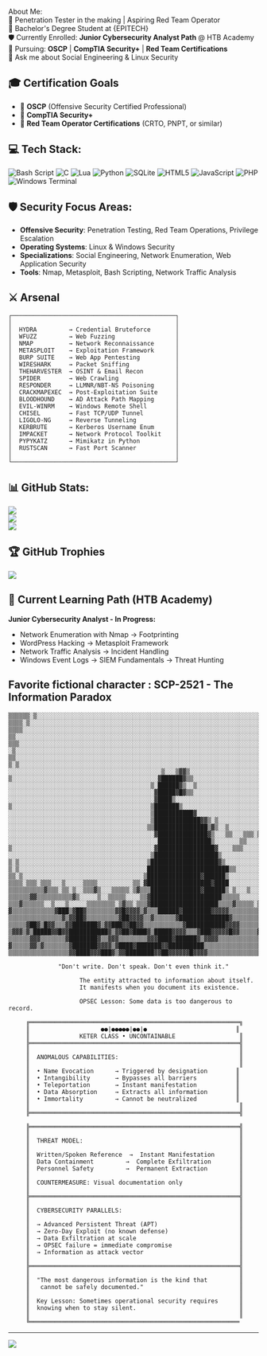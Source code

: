 About Me:<br>
🔭 Penetration Tester in the making | Aspiring Red Team Operator<br>
🌱 Bachelor's Degree Student at {EPITECH}<br>
🛡️ Currently Enrolled: **Junior Cybersecurity Analyst Path** @ HTB Academy<br>
📜 Pursuing: **OSCP** | **CompTIA Security+** | **Red Team Certifications**<br>
💬 Ask me about Social Engineering & Linux Security<br>

## 🎓 Certification Goals
- 🎯 **OSCP** (Offensive Security Certified Professional)
- 🎯 **CompTIA Security+**
- 🎯 **Red Team Operator Certifications** (CRTO, PNPT, or similar)

## 💻 Tech Stack:
![Bash Script](https://img.shields.io/badge/bash_script-%23121011.svg?style=for-the-badge&logo=gnu-bash&logoColor=white) ![C](https://img.shields.io/badge/c-%2300599C.svg?style=for-the-badge&logo=c&logoColor=white) ![Lua](https://img.shields.io/badge/lua-%232C2D72.svg?style=for-the-badge&logo=lua&logoColor=white) ![Python](https://img.shields.io/badge/python-3670A0?style=for-the-badge&logo=python&logoColor=ffdd54) ![SQLite](https://img.shields.io/badge/sqlite-%2307405e.svg?style=for-the-badge&logo=sqlite&logoColor=white) ![HTML5](https://img.shields.io/badge/html5-%23E34F26.svg?style=for-the-badge&logo=html5&logoColor=white) ![JavaScript](https://img.shields.io/badge/javascript-%23323330.svg?style=for-the-badge&logo=javascript&logoColor=%23F7DF1E) ![PHP](https://img.shields.io/badge/php-%23777BB4.svg?style=for-the-badge&logo=php&logoColor=white) ![Windows Terminal](https://img.shields.io/badge/Windows%20Terminal-%234D4D4D.svg?style=for-the-badge&logo=windows-terminal&logoColor=white)

## 🛡️ Security Focus Areas:
- **Offensive Security**: Penetration Testing, Red Team Operations, Privilege Escalation
- **Operating Systems**: Linux & Windows Security
- **Specializations**: Social Engineering, Network Enumeration, Web Application Security
- **Tools**: Nmap, Metasploit, Bash Scripting, Network Traffic Analysis

## ⚔️ Arsenal
```
┌──────────────────────────────────────────────┐
│                                              │
│  HYDRA         → Credential Bruteforce       │
│  WFUZZ         → Web Fuzzing                 │
│  NMAP          → Network Reconnaissance      │
│  METASPLOIT    → Exploitation Framework      │
│  BURP SUITE    → Web App Pentesting          │
│  WIRESHARK     → Packet Sniffing             │
│  THEHARVESTER  → OSINT & Email Recon         │
│  SPIDER        → Web Crawling                │
│  RESPONDER     → LLMNR/NBT-NS Poisoning      │
│  CRACKMAPEXEC  → Post-Exploitation Suite     │
│  BLOODHOUND    → AD Attack Path Mapping      │
│  EVIL-WINRM    → Windows Remote Shell        │
│  CHISEL        → Fast TCP/UDP Tunnel         │
│  LIGOLO-NG     → Reverse Tunneling           │
│  KERBRUTE      → Kerberos Username Enum      │
│  IMPACKET      → Network Protocol Toolkit    │
│  PYPYKATZ      → Mimikatz in Python          │
│  RUSTSCAN      → Fast Port Scanner           │
│                                              │
└──────────────────────────────────────────────┘
```

## 📊 GitHub Stats:
![](https://github-readme-stats.vercel.app/api?username=keuchnotkush&theme=tokyonight&hide_border=false&include_all_commits=true&count_private=true)<br/>
![](https://nirzak-streak-stats.vercel.app/?user=keuchnotkush&theme=tokyonight&hide_border=false)<br/>
![](https://github-readme-stats.vercel.app/api/top-langs/?username=keuchnotkush&theme=tokyonight&hide_border=false&include_all_commits=true&count_private=true&layout=compact)

## 🏆 GitHub Trophies
![](https://github-profile-trophy.vercel.app/?username=keuchnotkush&theme=shadow_red&no-frame=false&no-bg=false&margin-w=4)

## 🎯 Current Learning Path (HTB Academy)
**Junior Cybersecurity Analyst - In Progress:**
- Network Enumeration with Nmap → Footprinting
- WordPress Hacking → Metasploit Framework
- Network Traffic Analysis → Incident Handling
- Windows Event Logs → SIEM Fundamentals → Threat Hunting

## Favorite fictional character : SCP-2521 - The Information Paradox
```
▒▒▒▒▒▒░▒░░░░░░░░░░░░░░░░░░░░░░░░░░░░░░░░░░░░░░░░░░░░░░░░░░░░░░░░░░░░░░░░░░░░░░░░░░░░░░░░░░░▒▒▒▒▒▒
▒▒▒▒░▒░░░░░░░░░░░░░░░░░░░░░░░░░░░░░░░░░░░░░░░░░░░░░░░░░░░░░░░░░░░░░░░░░░░░░░░░░░░░░░░░░░░░░░░░▒▒▒
▒▒▒▒░░░░░░░░░░░░░░░░░░░░░░░░░░░░░░░░░░░░░░░░░░░░░░░░░░░░░░░░░░░░░░░░░░░░░░░░░░░░░░░░░░░░░░░░▒░▒▒▒
▒▒░░░░░░░░░░░░░░░░░░░░░░░░░░░░░░░░░░░░░░░░░░░░░░░░░░░░░░░░░░░░░░░░░░░░░░░░░░░░░░░░░░░░░░░░░░░▒▒▒▒
▒▒▒░░░░░░░░░░░░░░░░░░░░░░░░░░░░░░░░░░░░░░░░░░░░░░░░░░░░░░░░░░░░░░░░░░░░░░░░░░░░░░░░░░░░░░░░░░▒░▒▒
░▒░░░░░░░░░░░░░░░░░░░░░░░░░░░░░░░░░░░░░░░░░░░░░░░░░░░░░░░░░░░░░░░░░░░░░░░░░░░░░░░░░░░░░░░░░░░░▒▒▒
▒▒░░░░░░░░░░░░░░░░░░░░░░░░░░░░░░░░░░░░░░░░░░░░░░░░░░░░░░░░░░░░░░░░░░░░░░░░░░░░░░░░░░░░░░░░░░░░░▒▒
▒░▒░░░░░░░░░░░░░░░░░░░░░░░░░░░░░░░░░░░░░░░░░░░░░░░░░░░░░░░░░░░░░░░░░░░░░░░░░░░░░░░░░░░░░░░░░░░░░▒
░░░░░░░░░░░░░░░░░░░░░░░░░░░░░░░░░░░░░░░░░░░▒░░░▒▓▓▒░░░░░░░░░░░░░░░░░░░░░░░░░░░░░░░░░░░░░░░░░░░░▒░
▒░░░░░░░░░░░░░░░░░░░░░░░░░░░░░░░░░░░░░░░░░▓██████▓▒▒░░░░░░░░░░░░░░░░░░░░░░░░░░░░░░░░░░░░░░░░░░░░▒
░░░░░░░░░░░░░░░░░░░░░░░░░░░░░░░░░░░░░░░░▒░██████▓▒░░▒░░░░░░░░░░░░░░░░░░░░░░░░░░░░░░░░░░░░░░░░░░░▒
░░░░░░░░░░░░░░░░░░░░░░░░░░░░░░░░░░░░░░░░░▓█████▓█▓▒▒░░░░░░░░░░░░░░░░░░░░░░░░░░░░░░░░░░░░░░░░░░░░▒
░░░░░░░░░░░░░░░░░░░░░░░░░░░░░░░░░░░░░░░░░▓████▒░░░░░░░░░░░░░░░░░░░░░░░░░░░░░░░░░░░░░░░░░░░░░░░░░░
▒░░░░░░░░░░░░░░░░░░░░░░░░░░░░░░░░░░░░░░░▒███████▒░░░░░░░░░░░░░░░░░░░░░░░░░░░░░░░░░░░░░░░░░░░░░░░▒
░░░░░░░░░░░░░░░░░░░░░░░░░░░░░░░░░░░░░░░░▒███████████▓░░░░░░░░░░░░░░░░░░░░░░░░░░░░░░░░░░░░░░░░░░░░
░░░░░░░░░░░░░░░░░░░░░░░░░░░░░░░░░░░░░░░░▒█████████████▓▓▒░▒░░░░░░░░░░░░░░░░░░░░░░░░░░░░░░░░░░░░░▒
░░░░░░░░░░░░░░░░░░░░░░░░░░░░░░░░░░░░░░░▒▒███████████████▒▓▒░░▒░░░░░░░░░░░░░░░░░░░░░░░░░░░░░░░░░░▒
░░░░░░░░░░░░░░░░░░░░░░░░░░░░░░░░░░░░░░░░░▓██████████████▓▒░░░▒▒░░░▒▒▒░▒░░░░░░░░░░░░░░░░░░░░░░░░░░
░░░░░░░░░░░░░░░░░░░░░░░░░░░░░░░░░░░░░░░░░░███████████████▒░░░░░░░▒▒░░░░░░▒░░░░░░░░░░░░░░░░░░░░░▒░
▒░░░░░░░░░░░░░░░░░░░░░░░░░░░░░░░░░░░░░░░░▓████████████████▓░░░░▒▒▒░░░░░░░▒░░░░░░░░░░░░░░░░░░░░░░▒
░░░░░░░░░░░░░░░░░░░░░░░░░░░░░░░░░░░░░░░░▒██████████████████▒░░░░░░░░░░░░▒░░░░░░░░░░░░░░░░░░░░░░▒░
▒░▒░░░░░░░░░░░░░░░░░░░░░░░░░░░░░░░░░░░░▒███████████████████▓▒░░░░░░░░░░░▒░░░░░░░░░░░░░░░░░░░░░░░▒
▒░▒░░░░░░░░░░░░░░░░░░░░░░░░░░░░░░░░░░░░███████████████████████▒▒░░░░░░░░░▒░░░░░░░░░░░░░░░░░░░▒░▒▒
▒▒░▒░░░░░░░░░░░░░░░░░░░░░░░░░░░░░░░░░░▒███████████████▓██████▒░░░░░░░░░░░░░░░░░░░░░░░░░░░░░░░▒▒▒▒
▒▒▒▒░▒▒▒░▒▒▒░░░▒░░░░░▒▒▒▒░░░░░░░░░░▒▒░▓██████████████████▓████░░░░░░░░░░░░░░░░░░░░░░░░░░░░░▒░▒░▒▒
▒▒▒▒▒▒▒▒▒▒▓▒▒▒░▒▒░▒░░▒▒▒▓▒░░░▒▒▒▒▒░▒▓▒▒▒██████████████▓██████▒░▒░░░▒░░░░░░░░░░░░░░░░░░░░░░▒░▒▒▒▒▒
▒▒▒▒▒▒▓▓▒▒▒▒▒▒▒▒▒▒▓▒░░░░░▒░░▒▒▒▒▒░░░░▒▒▓████████████████████▒▒▒▒▒░░░░░░░░░░░░░░░░░░░░░░░▒░▒▒▒▒▒▒▒
▒▒▒▓▒▒▒▒▒▒░░▒░░░▒░░░░░▒▒▒▒▒▒▒▒░▒▓▒▒░▒▒▒▓███████████████████▒▒▒▒▓▒▒▒▒▒░▒▒▒▒▒▒▒▒▓▒░░░░░░░▒░▒▒▒▒▒▒▒▒
▓▒▒▒▒▒▒▒▒▒▒▒▒▓███▒▓██▓▒▒▒▒▒▒▒▒▓▓█▓▓▓▓▒▓▒▒▒██████▓████████▓▓▓▓▓▒▒▒▒▒▒▒▒▒▒▒▒▒▒▒▒▒▒▒▒▒░▒░▒░▒▒▒▒▒▒▒▒▒
▒▒▒▒▒▒▒▒▒▒▒▒▒▒▒▓▒▓▓██▓▒▒▒▒▒▒▒▒▒▓██▓▓▓▓▒▒▓▒▒▒▒▒▒▓██████████████▓▒▒▒▒▒▒▒▒▒▒▒▒▒▒▒▒▒▒▒▒▒▒▒▒▒▒▒▒▒▒▒▒▒▒
▒▒▒▒▒▓██▓▒█▓▓▒▒▒▓▓███████▓▒▓▓███▓▓██▓▓▒▒▒▒▒▒▒▒▒▒▒▓███████████▓▓▓▓▒▒▒▒▒▒▒▒▒▒▒▒▒▓▒▒▒▓▓▓██▓▒▒▒▒▒▒▒▒▒
▒▓▓▓▒▓▒█████▓▓█▓▓███████████▓▒▓▓██▓████▓▒█████▓▓▓▓▒▒▒▓███▓▓▓▓▓█▓▓▒▒▒▒▒▓▓▒▒▒▓▓▒▒▒▒▒▒▒▓▓▒▒▒▒▒▒▒▒▒▒▒
▒▒▒▒▒▒▓▓▓▒▒▒▒▒▒▒▓████████▓▒▒▓▓▓▒▒▒▒▒▒▒▒▓▓▓████▓██████▓▒▓▓▓▓▒▒▒▒▒▒▒▒▒▒▒▒▒▒▒▒▓█████▓▒▒▒▓▓▒▒▓▓▓▒▒▒▒▒
▓▒▒▒▒▒▓▓▒▓▒▒▒▒▒▒▒▓███████▓▓▓▓▒▓████▓███████▓▓██████████▒▒▒▒▒▒▒▒▒▒▒▒▒▒▒▒▒▒▒▒▒▒▒▒▒▒▒▒▒▒▒▒▒▒▒▒▒▒▒▒▒▒
▒▒▒▒▒▒▒▒▒▒▒▒▒▒▒▒▒▓▓████▓▓▓███▓▒▓▓████████▓▓██▓▓▓▓▓▓█▓▓▓▓▒▒▒▒▒▒▒▒▒▒▒▒▒▒▒▒▒▒▒▒▒▒▒▒▒▒▒▒▒▒▒▒▒▒▒▒▒▒▒▒▒

              "Don't write. Don't speak. Don't even think it."
                        
                    The entity attracted to information about itself.
                    It manifests when you document its existence.
                    
                    OPSEC Lesson: Some data is too dangerous to record.

     ╔═══════════════════════════════════════════════════════════╗
     ║                    ●●|●●●●●|●●|●                         ║
     ║              KETER CLASS • UNCONTAINABLE                  ║
     ╠═══════════════════════════════════════════════════════════╣
     ║                                                           ║
     ║  ANOMALOUS CAPABILITIES:                                  ║
     ║                                                           ║
     ║  • Name Evocation      → Triggered by designation        ║
     ║  • Intangibility       → Bypasses all barriers           ║
     ║  • Teleportation       → Instant manifestation           ║
     ║  • Data Absorption     → Extracts all information        ║
     ║  • Immortality         → Cannot be neutralized           ║
     ║                                                           ║
     ╠═══════════════════════════════════════════════════════════╣

     ╠═══════════════════════════════════════════════════════════╣
     ║                                                           ║
     ║  THREAT MODEL:                                            ║
     ║                                                           ║
     ║  Written/Spoken Reference  →  Instant Manifestation       ║
     ║  Data Containment         →  Complete Exfiltration        ║
     ║  Personnel Safety         →  Permanent Extraction         ║
     ║                                                           ║
     ║  COUNTERMEASURE: Visual documentation only                ║
     ║                                                           ║
     ╠═══════════════════════════════════════════════════════════╣
     ║                                                           ║
     ║  CYBERSECURITY PARALLELS:                                 ║
     ║                                                           ║
     ║  → Advanced Persistent Threat (APT)                       ║
     ║  → Zero-Day Exploit (no known defense)                    ║
     ║  → Data Exfiltration at scale                             ║
     ║  → OPSEC failure = immediate compromise                   ║
     ║  → Information as attack vector                           ║
     ║                                                           ║
     ╠═══════════════════════════════════════════════════════════╣
     ║                                                           ║
     ║  "The most dangerous information is the kind that         ║
     ║   cannot be safely documented."                           ║
     ║                                                           ║
     ║  Key Lesson: Sometimes operational security requires      ║
     ║  knowing when to stay silent.                             ║
     ║                                                           ║
     ╚═══════════════════════════════════════════════════════════
```
---
[![](https://visitcount.itsvg.in/api?id=keuchnotkush&icon=0&color=4)](https://visitcount.itsvg.in)

